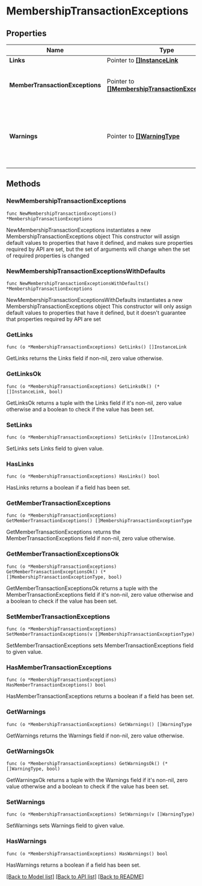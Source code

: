 # MembershipTransactionExceptions

## Properties

Name | Type | Description | Notes
------------ | ------------- | ------------- | -------------
**Links** | Pointer to [**[]InstanceLink**](InstanceLink.md) |  | [optional] 
**MemberTransactionExceptions** | Pointer to [**[]MembershipTransactionExceptionType**](MembershipTransactionExceptionType.md) | Contains Membership transaction exception information. | [optional] 
**Warnings** | Pointer to [**[]WarningType**](WarningType.md) | Used in conjunction with the Success element to define a business error. | [optional] 

## Methods

### NewMembershipTransactionExceptions

`func NewMembershipTransactionExceptions() *MembershipTransactionExceptions`

NewMembershipTransactionExceptions instantiates a new MembershipTransactionExceptions object
This constructor will assign default values to properties that have it defined,
and makes sure properties required by API are set, but the set of arguments
will change when the set of required properties is changed

### NewMembershipTransactionExceptionsWithDefaults

`func NewMembershipTransactionExceptionsWithDefaults() *MembershipTransactionExceptions`

NewMembershipTransactionExceptionsWithDefaults instantiates a new MembershipTransactionExceptions object
This constructor will only assign default values to properties that have it defined,
but it doesn't guarantee that properties required by API are set

### GetLinks

`func (o *MembershipTransactionExceptions) GetLinks() []InstanceLink`

GetLinks returns the Links field if non-nil, zero value otherwise.

### GetLinksOk

`func (o *MembershipTransactionExceptions) GetLinksOk() (*[]InstanceLink, bool)`

GetLinksOk returns a tuple with the Links field if it's non-nil, zero value otherwise
and a boolean to check if the value has been set.

### SetLinks

`func (o *MembershipTransactionExceptions) SetLinks(v []InstanceLink)`

SetLinks sets Links field to given value.

### HasLinks

`func (o *MembershipTransactionExceptions) HasLinks() bool`

HasLinks returns a boolean if a field has been set.

### GetMemberTransactionExceptions

`func (o *MembershipTransactionExceptions) GetMemberTransactionExceptions() []MembershipTransactionExceptionType`

GetMemberTransactionExceptions returns the MemberTransactionExceptions field if non-nil, zero value otherwise.

### GetMemberTransactionExceptionsOk

`func (o *MembershipTransactionExceptions) GetMemberTransactionExceptionsOk() (*[]MembershipTransactionExceptionType, bool)`

GetMemberTransactionExceptionsOk returns a tuple with the MemberTransactionExceptions field if it's non-nil, zero value otherwise
and a boolean to check if the value has been set.

### SetMemberTransactionExceptions

`func (o *MembershipTransactionExceptions) SetMemberTransactionExceptions(v []MembershipTransactionExceptionType)`

SetMemberTransactionExceptions sets MemberTransactionExceptions field to given value.

### HasMemberTransactionExceptions

`func (o *MembershipTransactionExceptions) HasMemberTransactionExceptions() bool`

HasMemberTransactionExceptions returns a boolean if a field has been set.

### GetWarnings

`func (o *MembershipTransactionExceptions) GetWarnings() []WarningType`

GetWarnings returns the Warnings field if non-nil, zero value otherwise.

### GetWarningsOk

`func (o *MembershipTransactionExceptions) GetWarningsOk() (*[]WarningType, bool)`

GetWarningsOk returns a tuple with the Warnings field if it's non-nil, zero value otherwise
and a boolean to check if the value has been set.

### SetWarnings

`func (o *MembershipTransactionExceptions) SetWarnings(v []WarningType)`

SetWarnings sets Warnings field to given value.

### HasWarnings

`func (o *MembershipTransactionExceptions) HasWarnings() bool`

HasWarnings returns a boolean if a field has been set.


[[Back to Model list]](../README.md#documentation-for-models) [[Back to API list]](../README.md#documentation-for-api-endpoints) [[Back to README]](../README.md)


